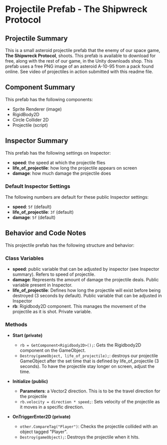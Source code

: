 # Projectile Prefab - The Shipwreck Protocol

## Projectile Summary
This is a small asteroid projectile prefab that the enemy of our space game, **The Shipwreck Protocol**, shoots. This prefab is available to download for free, along with the rest of our game, in the Unity downloads shop. This prefab uses a free PNG image of an asteroid A-10-95 from a pack found online. See video of projectiles in action submitted with this readme file.

## Component Summary
This prefab has the following components:
- Sprite Renderer (image)
- RigidBody2D
- Circle Collider 2D
- Projectile (script)

## Inspector Summary
This prefab has the following settings on Inspector:
- **speed**: the speed at which the projectile flies
- **life_of_projectile**: how long the projectile appears on screen
- **damage**: how much damage the projectile does

### Default Inspector Settings
The following numbers are default for these public Inspector settings:
- **speed**: `5f` (default)
- **life_of_projectile**: `3f` (default)
- **damage**: `5f` (default)

## Behavior and Code Notes
This projectile prefab has the following structure and behavior:

### Class Variables
- **speed**: public variable that can be adjusted by inspector (see Inspector summary). Refers to speed of projectile.
- **damage**: Represents the amount of damage the projectile deals. Public variable present in Inspector.
- **life_of_projectile**: Defines how long the projectile will exist before being destroyed (3 seconds by default). Public variable that can be adjusted in Inspector
- **rb**: Rigidbody2D component. This manages the movement of the projectile as it is shot. Private variable.

### Methods

- **Start (private)**
  - `rb = GetComponent<Rigidbody2D>();`: Gets the Rigidbody2D component on the GameObject.
  - `Destroy(gameObject, life_of_projectile);`: destroys our projectile GameObject after the set time that is defined by life_of_projectile (3 seconds). To have the projectile stay longer on screen, adjust the time.

- **Initialize (public)**
  - **Parameters**: a Vector2 direction. This is to be the travel direction for the projectile
  - `rb.velocity = direction * speed;`: Sets velocity of the projectile as it moves in a specific direction.

- **OnTriggerEnter2D (private)**
  - `other.CompareTag("Player")`: Checks the projectile collided with an object tagged "Player".
  - `Destroy(gameObject);`: Destroys the projectile when it hits.
